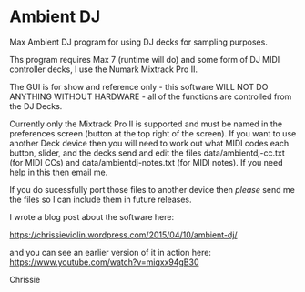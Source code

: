 # Ambient DJ
Max Ambient DJ program for using DJ decks for sampling purposes.

Ths program requires Max 7 (runtime will do) and some form of DJ MIDI controller decks, 
I use the Numark Mixtrack Pro II.

The GUI is for show and reference only - this software WILL NOT DO ANYTHING WITHOUT HARDWARE - all of the
functions are controlled from the DJ Decks.

Currently only the Mixtrack Pro II is supported and must be named in the preferences screen (button at the top right of the screen). If you want to use another Deck device then you will need to work out what MIDI codes each 
button, slider, and the decks send and edit the files data/ambientdj-cc.txt (for MIDI CCs) and 
data/ambientdj-notes.txt (for MIDI notes). If you need help in this then email me.

If you do sucessfully port those files to another device then *please* send me the files so I can include them
in future releases.

I wrote a blog post about the software here:

https://chrissieviolin.wordpress.com/2015/04/10/ambient-dj/

and you can see an earlier version of it in action here: https://www.youtube.com/watch?v=miqxx94gB30

Chrissie

